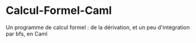 # Calcul-Formel-Caml
Un programme de calcul formel : de la dérivation, et un peu d'intégration par bfs, en Caml
